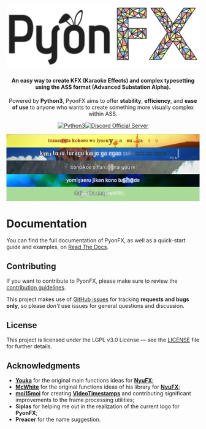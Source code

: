 <h1 align="center"><img src="https://github.com/CoffeeStraw/PyonFX/blob/master/docs/source/_static/PyonFX%20Logo.png?raw=true" alt="PyonFX Logo" width="600"></h1>

<h4 align="center">An easy way to create KFX (Karaoke Effects) and complex typesetting using the ASS format (Advanced Substation Alpha).</h4>
<p align="center">Powered by <b>Python3</b>, PyonFX aims to offer <b>stability</b>, <b>efficiency</b>, and <b>ease of use</b> to anyone who wants to create something more visually complex within ASS.</p>

<p align="center"><a href="https://www.python.org/"><img src="https://forthebadge.com/images/badges/made-with-python.svg" height="28" alt="Python3"></a><a href="https://discord.gg/Xxy3YAv"><img src="https://img.shields.io/discord/562766544061595650.svg?label=Discord%20Server&logo=discord&style=for-the-badge" alt="Discord Official Server"></a></p>

<p align="center"><img src="https://github.com/CoffeeStraw/PyonFX/blob/master/docs/source/_static/PyonFX_Showcase.jpg?raw=true" alt="Showcase of Effects doable with PyonFX"></p>

# Documentation

You can find the full documentation of PyonFX, as well as a quick-start guide and examples, on [Read The Docs](http://pyonfx.rtfd.io/).

## Contributing

If you want to contribute to PyonFX, please make sure to review the [contribution
guidelines](https://github.com/CoffeeStraw/PyonFX/blob/master/CONTRIBUTING.md).

This project makes use of [GitHub issues](https://github.com/CoffeeStraw/PyonFX/issues) for
tracking **requests and bugs only**, so please *don't* use issues for general questions and discussion.

## License

This project is licensed under the LGPL v3.0 License — see the [LICENSE](https://github.com/CoffeeStraw/PyonFX/blob/master/LICENSE) file for further details.

## Acknowledgments

* **[Youka](https://github.com/Youka)** for the original main functions ideas for **[NyuFX](https://github.com/Youka/NyuFX)**;
* **[McWhite](https://github.com/BastianGanze)** for the original functions ideas of his library for **[NyuFX](https://github.com/Youka/NyuFX)**;
* **[moi15moi](https://github.com/moi15moi)** for creating **[VideoTimestamps](https://github.com/moi15moi/VideoTimestamps)** and contributing significant improvements to the frame processing utilities;
* **Siplas** for helping me out in the realization of the current logo for **PyonFX**;
* **Preacer** for the name suggestion.
